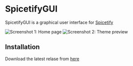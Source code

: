 
# SpicetifyGUI

SpicetifyGUI is a graphical user interface for [Spicetify](https://github.com/khanhas/spicetify-cli)

![Screenshot 1: Home page](https://i.imgur.com/YFEPVkT.png)
![Screenshot 2: Theme preview](https://i.imgur.com/SGsV26M.png)

## Installation

Download the latest relase from [here](https://github.com/armadio2902/SpicetifyGUI/releases)